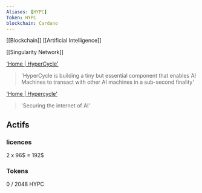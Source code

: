 ```yaml
---
Aliases: [HYPC]
Token: HYPC
blockchain: Cardano
---
```

[[Blockchain]]
[[Artificial Intelligence]]

[[Singularity Network]]

['Home | HyperCycle']('https://www.hypercycle.ai')
> 'HyperCycle is building a tiny but essential component that enables AI Machines to transact with other AI machines in a sub-second finality'

['Home | Hypercycle']('https://www.hypercycle.store')
> 'Securing the internet of AI'

## Actifs

### licences

2 x 96$ = 192$

### Tokens

0 / 2048 HYPC

